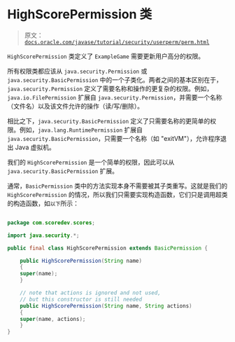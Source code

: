 # HighScorePermission 类

> 原文：[`docs.oracle.com/javase/tutorial/security/userperm/perm.html`](https://docs.oracle.com/javase/tutorial/security/userperm/perm.html)

`HighScorePermission` 类定义了 `ExampleGame` 需要更新用户高分的权限。

所有权限类都应该从 `java.security.Permission` 或 `java.security.BasicPermission` 中的一个子类化。两者之间的基本区别在于，`java.security.Permission` 定义了需要名称和操作的更复杂的权限。例如，`java.io.FilePermission` 扩展自 `java.security.Permission`，并需要一个名称（文件名）以及该文件允许的操作（读/写/删除）。

相比之下，`java.security.BasicPermission` 定义了只需要名称的更简单的权限。例如，`java.lang.RuntimePermission` 扩展自 `java.security.BasicPermission`，只需要一个名称（如 "exitVM"），允许程序退出 Java 虚拟机。

我们的 `HighScorePermission` 是一个简单的权限，因此可以从 `java.security.BasicPermission` 扩展。

通常，`BasicPermission` 类中的方法实现本身不需要被其子类重写。这就是我们的 `HighScorePermission` 的情况，所以我们只需要实现构造函数，它们只是调用超类的构造函数，如`以下`所示：

```java

package com.scoredev.scores;

import java.security.*;

public final class HighScorePermission extends BasicPermission {

    public HighScorePermission(String name)
    {
	super(name);
    }

    // note that actions is ignored and not used,
    // but this constructor is still needed
    public HighScorePermission(String name, String actions) 
    {
	super(name, actions);
    }
}

```
